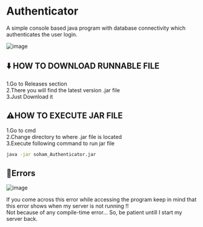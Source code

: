 # Authenticator
A simple console based java program with database connectivity which authenticates the user login.

![image](https://github.com/user-attachments/assets/19fdae73-f3fe-40d3-b2d7-483d6c5d3060)


## ⬇️ HOW TO DOWNLOAD RUNNABLE FILE
1.Go to Releases section   
2.There you will find the latest version .jar file  
3.Just Download it
## ⚠️HOW TO EXECUTE JAR FILE
1.Go to cmd  
2.Change directory to where .jar file is located  
3.Execute following command to run jar file  
```bash
java -jar soham_Authenticator.jar
```
## 🚫Errors  
![image](https://github.com/user-attachments/assets/4ca31784-4380-46a2-9a05-272b62b9d8fe)  

If you come across this error while accessing the program keep in mind that this error shows when my server is not running !!  
Not because of any compile-time error...
So, be patient untill I start my server back.


  
